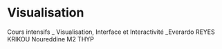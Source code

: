 # Visualisation
Cours intensifs _ Visualisation, Interface et Interactivité _Everardo REYES
KRIKOU Noureddine
M2 THYP
